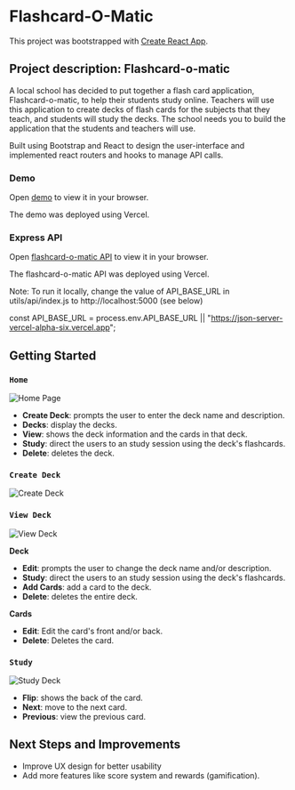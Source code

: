 # Flashcard-O-Matic 

This project was bootstrapped with [Create React App](https://github.com/facebook/create-react-app).

## Project description: Flashcard-o-matic

A local school has decided to put together a flash card application, Flashcard-o-matic, to help their students study online. Teachers will use this application to create decks of flash cards for the subjects that they teach, and students will study the decks. The school needs you to build the application that the students and teachers will use.

Built using Bootstrap and React to design the user-interface and implemented react routers and hooks to manage API calls.

### Demo

Open [demo](https://flashcard-o-matic-f9511jgn9-xjinojose.vercel.app/) to view it in your browser.

The demo was deployed using Vercel.

### Express API

Open [flashcard-o-matic API](https://json-server-vercel-alpha-six.vercel.app/) to view it in your browser.

The flashcard-o-matic API was deployed using Vercel.

Note:
To run it locally, change the value of API_BASE_URL in utils/api/index.js to http://localhost:5000 (see below)

const API_BASE_URL = process.env.API_BASE_URL || "https://json-server-vercel-alpha-six.vercel.app";

## Getting Started

### `Home`

![Home Page](./images/home-screen.png)

- **Create Deck**: prompts the user to enter the deck name and description.
- **Decks**: display the decks.
- **View**: shows the deck information and the cards in that deck.
- **Study**: direct the users to an study session using the deck's flashcards.
- **Delete**: deletes the deck.

### `Create Deck`

![Create Deck](./images/createdeck-screen.png)

### `View Deck`

![View Deck](./images/viewdeck-screen.png)

**Deck**
- **Edit**: prompts the user to change the deck name and/or description.
- **Study**: direct the users to an study session using the deck's flashcards.
- **Add Cards**: add a card to the deck.
- **Delete**: deletes the entire deck.

**Cards**
- **Edit**: Edit the card's front and/or back.
- **Delete**: Deletes the card.

### `Study`

![Study Deck](./images/studydeck-screen.png)

- **Flip**: shows the back of the card.
- **Next**: move to the next card.
- **Previous**: view the previous card.

## Next Steps and Improvements

- Improve UX design for better usability
- Add more features like score system and rewards (gamification).
